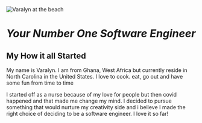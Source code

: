 <!DOCTYPE html>
<html>
<head>

<title>Who is Varalyn?</title>

<link rel="stylesheet" href="https://cdnjs.cloudflare.com/ajax/libs/normalize/5.0.0/normalize.min.css" />

<link href="style.css" rel="stylesheet" type="text/css" />

</head>

<body>

<!-- WEB PAGE CONTENT HERE -->

<div class="pageContainer">
  <div class="imageContainer"> 
    <img src="images/varalyn.jpeg" alt="Varalyn at the beach" /> 
  </div>
  <div class="textContainer">
    <em><h1>Your Number One Software Engineer</h1></em>
    <h2>My How it all Started </h2>
      <p>My name is Varalyn. I am from Ghana, West Africa but currently reside in North Carolina in the United States. I love to cook. eat, go out and have some fun from time to time</p>
      <p> I started off as a nurse because of my love for people but then covid happened and that made me change my mind. I decided to pursue something that would nurture my creativity side and i believe I made the right choice of deciding to be a software engineer. I love it so far!</p>
      
  </div>
</div>

</body>
</html>

